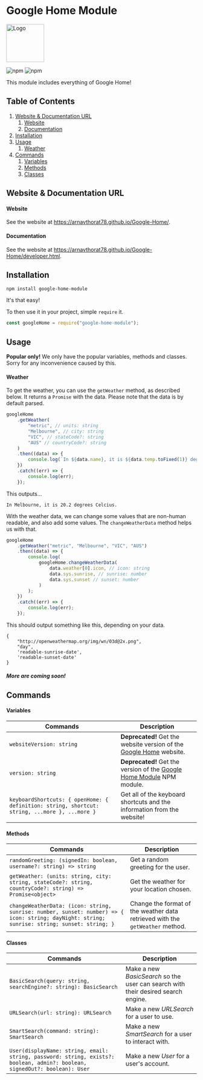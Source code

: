 # Google Home Module

<img src="https://arnavthorat78.github.io/Google-Home/img/Google.png" alt="Logo" width="100" height="100" />

![npm](https://img.shields.io/npm/v/google-home-module?color=red&label=npm&logo=version&logoColor=grey)
![npm](https://img.shields.io/npm/dt/google-home-module?color=green&label=downloads&logo=downloads&logoColor=grey)

[//]: # "To change the frequency of the downloads in the second Shield, find '.../npm/*dt*/...' in the URL, and replace 'dt' with 'dw', 'dm', 'dy', or 'dt'."

This module includes everything of Google Home!

## Table of Contents

1. [Website & Documentation URL](#webAndDocs)
    1. [Website](#websiteUrl)
    2. [Documentation](#docsUrl)
2. [Installation](#install)
3. [Usage](#usage)
    1. [Weather](#weatherUsage)
4. [Commands](#commands)
    1. [Variables](#variableCommands)
    2. [Methods](#methodCommands)
    3. [Classes](#classCommands)

## Website & Documentation URL <a name="webAndDocs"></a>

#### Website <a name="websiteUrl"></a>

See the website at https://arnavthorat78.github.io/Google-Home/.

#### Documentation <a name="docsUrl"></a>

See the website at https://arnavthorat78.github.io/Google-Home/developer.html.

## Installation <a name="install"></a>

```
npm install google-home-module
```

It's that easy!

To then use it in your project, simple `require` it.

```js
const googleHome = require("google-home-module");
```

## Usage <a name="usage"></a>

**Popular only!** We only have the popular variables, methods and classes. Sorry for any inconvenience caused by this.

#### Weather <a name="weatherUsage"></a>

To get the weather, you can use the `getWeather` method, as described below. It returns a `Promise` with the data. Please note that the data is by default parsed.

```js
googleHome
	.getWeather(
		"metric", // units: string
		"Melbourne", // city: string
		"VIC", // stateCode?: string
		"AUS" // countryCode?: string
	)
	.then((data) => {
		console.log(`In ${data.name}, it is ${data.temp.toFixed(1)} degrees Celcius.`);
	})
	.catch((err) => {
		console.log(err);
	});
```

This outputs...

```
In Melbourne, it is 20.2 degrees Celcius.
```

With the weather data, we can change some values that are non-human readable, and also add some values. The `changeWeatherData` method helps us with that.

```js
googleHome
	.getWeather("metric", "Melbourne", "VIC", "AUS")
	.then((data) => {
		console.log(
			googleHome.changeWeatherData(
				data.weather[0].icon, // icon: string
				data.sys.sunrise, // sunrise: number
				data.sys.sunset // sunset: number
			)
		);
	})
	.catch((err) => {
		console.log(err);
	});
```

This should output something like this, depending on your data.

```
{
	"http://openweathermap.org/img/wn/03d@2x.png",
	"day",
	'readable-sunrise-date',
	'readable-sunset-date'
}
```

##### More are coming soon!

## Commands <a name="comamnds"></a>

#### Variables <a name="variableCommands"></a>

| Commands                                                                                      | Description                                                                                                               |
| --------------------------------------------------------------------------------------------- | ------------------------------------------------------------------------------------------------------------------------- |
| `websiteVersion: string`                                                                      | **Deprecated!** Get the website version of the [Google Home](https://arnavthorat78.github.io/Google-Home/) website.       |
| `version: string`                                                                             | **Deprecated!** Get the version of the [Google Home Module](https://www.npmjs.com/package/google-home-module) NPM module. |
| `keyboardShortcuts: { openHome: { definition: string, shortcut: string, ...more }, ...more }` | Get all of the keyboard shortcuts and the information from the website!                                                   |

#### Methods <a name="methodCommands"></a>

| Commands                                                                                                                                     | Description                                                                   |
| -------------------------------------------------------------------------------------------------------------------------------------------- | ----------------------------------------------------------------------------- |
| `randomGreeting: (signedIn: boolean, username?: string) => string`                                                                           | Get a random greeting for the user.                                           |
| `getWeather: (units: string, city: string, stateCode?: string, countryCode?: string) => Promise<object>`                                     | Get the weather for your location chosen.                                     |
| `changeWeatherData: (icon: string, sunrise: number, sunset: number) => { icon: string; dayNight: string; sunrise: string; sunset: string; }` | Change the format of the weather data retrieved with the `getWeather` method. |

#### Classes <a name="classCommands"></a>

| Commands                                                                                                                   | Description                                                                       |
| -------------------------------------------------------------------------------------------------------------------------- | --------------------------------------------------------------------------------- |
| `BasicSearch(query: string, searchEngine?: string): BasicSearch`                                                           | Make a new _BasicSearch_ so the user can search with their desired search engine. |
| `URLSearch(url: string): URLSearch`                                                                                        | Make a new _URLSearch_ for a user to use.                                         |
| `SmartSearch(command: string): SmartSearch`                                                                                | Make a new _SmartSearch_ for a user to interact with.                             |
| `User(displayName: string, email: string, password: string, exists?: boolean, admin?: boolean, signedOut?: boolean): User` | Make a new _User_ for a user's account.                                           |

